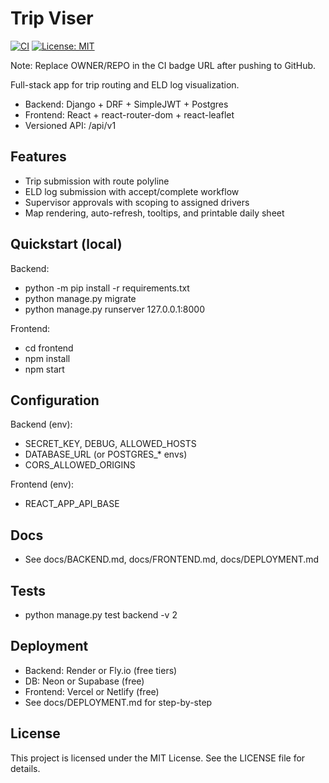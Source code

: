 # Trip Viser

[![CI](https://github.com/OWNER/REPO/actions/workflows/ci.yml/badge.svg)](https://github.com/OWNER/REPO/actions/workflows/ci.yml)
[![License: MIT](https://img.shields.io/badge/license-MIT-green.svg)](LICENSE)

Note: Replace OWNER/REPO in the CI badge URL after pushing to GitHub.

Full-stack app for trip routing and ELD log visualization.

- Backend: Django + DRF + SimpleJWT + Postgres
- Frontend: React + react-router-dom + react-leaflet
- Versioned API: /api/v1

## Features
- Trip submission with route polyline
- ELD log submission with accept/complete workflow
- Supervisor approvals with scoping to assigned drivers
- Map rendering, auto-refresh, tooltips, and printable daily sheet

## Quickstart (local)

Backend:
- python -m pip install -r requirements.txt
- python manage.py migrate
- python manage.py runserver 127.0.0.1:8000

Frontend:
- cd frontend
- npm install
- npm start

## Configuration
Backend (env):
- SECRET_KEY, DEBUG, ALLOWED_HOSTS
- DATABASE_URL (or POSTGRES_* envs)
- CORS_ALLOWED_ORIGINS

Frontend (env):
- REACT_APP_API_BASE

## Docs
- See docs/BACKEND.md, docs/FRONTEND.md, docs/DEPLOYMENT.md

## Tests
- python manage.py test backend -v 2

## Deployment
- Backend: Render or Fly.io (free tiers)
- DB: Neon or Supabase (free)
- Frontend: Vercel or Netlify (free)
- See docs/DEPLOYMENT.md for step-by-step

## License

This project is licensed under the MIT License. See the LICENSE file for details.